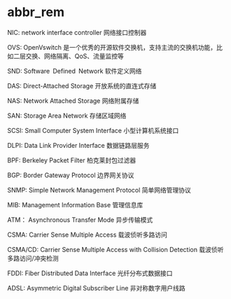 # abbr_rem


NIC:  network interface controller       网络接口控制器

OVS:  OpenVswitch          是一个优秀的开源软件交换机，支持主流的交换机功能，比如二层交换、网络隔离、QoS、流量监控等

SND: Software Defined Network     软件定义网络

DAS: Direct-Attached Storage       开放系统的直连式存储

NAS: Network Attached Storage      网络附属存储

SAN: Storage Area Network          存储区域网络

SCSI:  Small Computer System Interface         小型计算机系统接口

DLPI:   Data Link Provider Interface       数据链路层服务

BPF:  Berkeley Packet Filter       柏克莱封包过滤器

BGP: Border Gateway Protocol      边界网关协议

SNMP:  Simple Network Management Protocol   简单网络管理协议

MIB: Management Information Base    管理信息库

ATM： Asynchronous Transfer Mode 异步传输模式  

CSMA: Carrier Sense Multiple Access    载波侦听多路访问

CSMA/CD:  Carrier Sense Multiple Access with Collision Detection   载波侦听多路访问/冲突检测

FDDI: Fiber Distributed Data Interface   光纤分布式数据接口

ADSL:  Asymmetric Digital Subscriber Line   非对称数字用户线路
